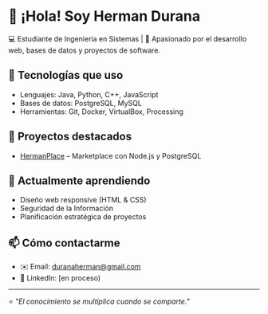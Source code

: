 # 👋 ¡Hola! Soy Herman Durana  

💻 Estudiante de Ingeniería en Sistemas | 🚀 Apasionado por el desarrollo web, bases de datos y proyectos de software.  

## 🔧 Tecnologías que uso
- Lenguajes: Java, Python, C++, JavaScript  
- Bases de datos: PostgreSQL, MySQL  
- Herramientas: Git, Docker, VirtualBox, Processing  

## 📌 Proyectos destacados
- [HermanPlace](porsubir) – Marketplace con Node.js y PostgreSQL  

## 🌱 Actualmente aprendiendo
- Diseño web responsive (HTML & CSS)  
- Seguridad de la Información  
- Planificación estratégica de proyectos  

## 📫 Cómo contactarme
- ✉️ Email: duranaherman@gmail.com 
- 💼 LinkedIn: [en proceso)  

---
⭐️ _"El conocimiento se multiplica cuando se comparte."_  

